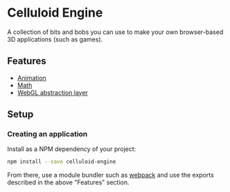 # Celluloid Engine

A collection of bits and bobs you can use to make your own browser-based 3D applications (such as games).

## Features

- [Animation](./animation/readme.md)
- [Math](./math/readme.md)
- [WebGL abstraction layer](./webgl-abstraction-layer/readme.md)

## Setup

### Creating an application

Install as a NPM dependency of your project:

```bash
npm install --save celluloid-engine
```

From there, use a module bundler such as [webpack](https://webpack.js.org/) and use the exports described in the above "Features" section.
